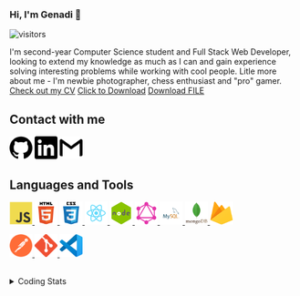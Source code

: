 ### Hi, I'm Genadi 👋

<!-- ![Profile views](https://gpvc.arturio.dev/genadi53) -->

![visitors](https://visitor-badge.glitch.me/badge?page_id=genadi53.genadi53&right_color=green)

I'm second-year Computer Science student and Full Stack Web Developer, looking to extend my knowledge as much as I can and gain experience solving interesting problems while working with cool people.
Litle more about me - I'm newbie photographer, chess enthusiast and "pro" gamer.
<br>
[Check out my CV](files/Genadi_Tsolov_CV.pdf)
<a href="files/Genadi_Tsolov_CV.pdf" download>Click to Download</a>
<a id="raw-url" href="https://raw.githubusercontent.com/genadi53/genadi53/main/files/Genadi_Tsolov_CV.pdf">Download FILE</a>

## Contact with me

[<img src='images/github.svg' alt='github' height='40'>](https://github.com/genadi53) [<img src='images/linkedin.svg' alt='linkedin' height='40'>](https://www.linkedin.com/in/genadi-tsolov-a17a681b5/) [<img src='images/gmail.svg' alt='gmail' height='40'>](mailto:genadi.tsolov@gmail.com)

## Languages and Tools

<p align="left">
<a href="https://developer.mozilla.org/en-US/docs/Web/JavaScript" target="_blank"> <img src="images/js.svg" alt="javascript" width="40" height="40"/> </a> 
<a href="https://www.w3.org/html/" target="_blank"> <img src="images/html.svg" alt="html5" width="40" height="40"/> </a> 
<a href="https://www.w3schools.com/css/" target="_blank"> <img src="images/css.svg" alt="css3" width="40" height="40"/> 
<a href="https://reactjs.org" target="_blank"> <img src="images/react.png" alt="react" width="40" height="40"/> </a>
<a href="https://nodejs.org/en/" target="_blank"> <img src="images/node.png" alt="nodejs" width="40" height="40"/> </a>
<a href="https://graphql.org/" target="_blank"> <img  src="images/graphql.png" alt="graphql" width="40" height="40"/> </a>
<a href="https://www.mysql.com/" target="_blank"> <img  src="images/mysql.png" alt="mysql" width="40" height="40"/> </a>
<a href="https://www.mongodb.com/" target="_blank"> <img  src="images/mongo.png" alt="mongodb" width="40" height="40"/> </a>
<a href="https://firebase.google.com/" target="_blank"> <img src="images/firebase.png" alt="firebase" width="40" height="40"/> </a>

<p align="left">
<a href="https://postman.com" target="_blank"> <img src="images/postman.png" alt="postman" width="40" height="40"/> </a> 
<a href="https://git-scm.com/" target="_blank"> <img src="images/git.png" alt="git" width="40" height="40"/> </a>
<a href="https://code.visualstudio.com/" target="_blank"> <img  src="images/vscode.png" alt="vscode" width="40" height="40"/> </a>
</p>

<br>
<details>
<summary>
  Coding Stats
</summary>
  
[![Top Langs](https://github-readme-stats.vercel.app/api/top-langs/?username=genadi53)](https://github.com/anuraghazra/github-readme-stats)
![GitHub stats](https://github-readme-stats.vercel.app/api?username=genadi53&show_icons=true)

</details>
